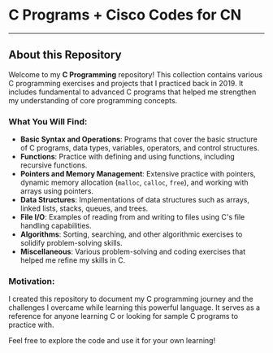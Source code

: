 # C Programs + Cisco Codes for CN
 ---
 ## About this Repository

Welcome to my **C Programming** repository! This collection contains various C programming exercises and projects that I practiced back in 2019. It includes fundamental to advanced C programs that helped me strengthen my understanding of core programming concepts.

### What You Will Find:
- **Basic Syntax and Operations**: Programs that cover the basic structure of C programs, data types, variables, operators, and control structures.
- **Functions**: Practice with defining and using functions, including recursive functions.
- **Pointers and Memory Management**: Extensive practice with pointers, dynamic memory allocation (`malloc`, `calloc`, `free`), and working with arrays using pointers.
- **Data Structures**: Implementations of data structures such as arrays, linked lists, stacks, queues, and trees.
- **File I/O**: Examples of reading from and writing to files using C's file handling capabilities.
- **Algorithms**: Sorting, searching, and other algorithmic exercises to solidify problem-solving skills.
- **Miscellaneous**: Various problem-solving and coding exercises that helped me refine my skills in C.

### Motivation:
I created this repository to document my C programming journey and the challenges I overcame while learning this powerful language. It serves as a reference for anyone learning C or looking for sample C programs to practice with.

Feel free to explore the code and use it for your own learning!

